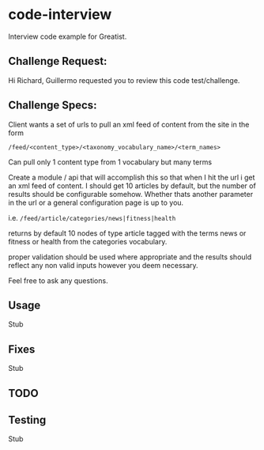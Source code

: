 # code-interview
Interview code example for Greatist.

## Challenge Request:

Hi Richard,
Guillermo requested you to review this code test/challenge.

## Challenge Specs:

Client wants a set of urls to pull an xml feed of content from the site in the form

    /feed/<content_type>/<taxonomy_vocabulary_name>/<term_names>
 
Can pull only 1 content type from 1 vocabulary but many terms
 
Create a module / api that will accomplish this so that when I hit the url i get an xml feed of content. I should get 10 articles by default, but the number of results should be configurable somehow. Whether thats another parameter in the url or a general configuration page is up to you.
 
i.e. `/feed/article/categories/news|fitness|health`
 
returns by default 10 nodes of type article tagged with the terms news or fitness or health from the categories vocabulary.
 
proper validation should be used where appropriate and the results should reflect any non valid inputs however you deem necessary.
 
Feel free to ask any questions.

## Usage

Stub

## Fixes

Stub

## TODO

## Testing

Stub
